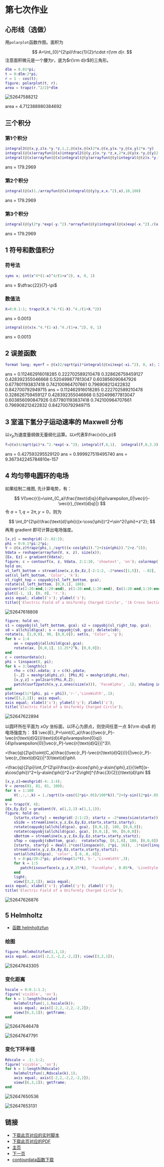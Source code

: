 # 第七次作业
## 心形线（选做）
 用`polarplot`函数作图。面积为

$$
A=\int_{0}^{2\pi}\frac{1}{2}r\cdot r{\rm d}r.
$$
 注意面积微元是一个腰为$r$，底为$r{\rm d}r$的三角形。

```matlab
dlm = 0.01*pi;
t = 0:dlm:2*pi;
r = 1 - cos(t);
figure; polarplot(t, r);
area = trapz(r.^2/2)*dlm
```

![52647588212](https://wang-guosheng.github.io/CompPhyExs/figs/1526475882129.png)

area =
	4.712388980384692

## 三个积分

 ### 第1个积分
```matlab
integral3(@(x,y,z)x.*y.*z,1,2,@(x)x,@(x)2*x,@(x,y)x.*y,@(x,y)2*x.*y)
integral(@(x)arrayfun(@(x)integral2(@(y,z)x.*y.*z,x,2*x,@(y)x.*y,@(y)2.*x.*y),x),1,2)
integral(@(x)arrayfun(@(x)integral(@(y)arrayfun(@(y)integral(@(z)x.*y.*z,x.*y,2*x.*y),y),x,2*x),x),1,2)
```
ans = 179.2969

###  第2个积分

```matlab
integral(@(x)1./arrayfun(@(x)integral(@(y)y,x,x.^2),x),10,100)
```
ans = 179.2969

### 第3个积分

```matlab
integral(@(y)2*y.*exp(-y.^2).*arrayfun(@(y)integral(@(x)exp(-x.^2)./(x.^2+y.^2),-1,1),y).^2,0.2,1)
```
ans = 179.2969

## 1 符号和数值积分

### 符号法
```matlab
syms x; int(x^4*(1-x)^4/(1+x^2), x, 0, 1)
```
ans = $\dfrac{22}{7}-\pi$

### 数值法

```matlab
X=0:0.1:1; trapz(X,X.^4.*(1-X).^4./(1+X.^2))
```
ans = 0.0013
```matlab
integral(@(x)x.^4.*(1-x).^4./(1+x.^2), 0, 1)
```
ans = 0.0013

## 2 误差函数

```matlab
format long; myerf = @(x)2/sqrt(pi)*integral(@(xi)exp(-xi.^2), 0, x); X=0.1:0.1:1.0; arrayfun(myerf,X), erf(X)
```
ans =
0.112462916018285 0.222702589210478 0.328626759459127 0.428392355046668 0.520499877813047 0.603856090847926 0.677801193837418 0.742100964707661 0.796908212422832 0.842700792949715
ans =
0.112462916018285 0.222702589210478 0.328626759459127 0.428392355046668 0.520499877813047 0.603856090847926 0.677801193837418 0.742100964707661 0.796908212422832 0.842700792949715

## 3 室温下氢分子运动速率的 Maxwell 分布

 以$v_p$为速度量纲做无量纲化运算。以$x$代表$\frac{v}{v_p}$
```matlab
f=@(x)4/sqrt(pi)*x.^2.*exp(-x.^2); integral(f,0,1),  integral(f,0,3.3),  integral(f,3e4/1578,3e8/1578)
```
ans =
	0.427593295529120
ans =
	0.999927519495740
ans =
	9.367342245784810e-157

## 4 均匀带电圆环的电场

 如果绘制二维图, 先计算电势，有：

$$
V(\vec{r})=\oint_{C_a}\frac{\text{d}q}{4\pi\varepsilon_0|\vec{r}-\vec{r}_{\text{d}q}|}
$$
 令 $a = 1,q = 2π,y = 0$，则为

$$
\int_0^{2\pi}\frac{\text{d}\phi}{(x-\cos{\phi})^2+\sin^2{\phi}+z^2};
$$
 再用 gradient 即可计算出电场强度。
```matlab
[x,z] = meshgrid(-2:.02:2);
phi = 0:0.1*pi:2*pi;
V = @(x,z)trapz(phi,1./sqrt((x-cos(phi)).^2+(sin(phi)).^2+z.^2));
Vdata = reshape(arrayfun(V, x, z), size(x));
[Ex, Ez] = gradient(Vdata);
figure; c = contourf(x, z, Vdata, 2:1:10, 'showtext', 'on'); colormap('cool');
hold on;
sl_left_bottom = streamline(x,z,Ex,Ez,[-2:1:2, -2*ones([1,5]), -.02], [-2*ones([1,5]), -2:1:2, 0], [.01,15000]);
set(sl_left_bottom, 'Color', 'k');
sl_right_top = copyobj(sl_left_bottom, gca);
rotate(sl_left_bottom, [0,0,1], 180);
quiver(x(1:20:end,1:20:end), z(1:20:end,1:20:end), Ex(1:20:end,1:20:end), Ez(1:20:end,1:20:end), 'Color', [.4,.4,.4], 'AutoScaleFactor', 2., 'MaxHeadSize', .05)
plot([-1, 1], [0, 0], 'r.');
axis equal; xlabel('x'); ylabel('z');
title({'Electric Field of a Uniformly Charged Circle', '(A Cross Section through a Diameter)'});
```

![52647618808](https://wang-guosheng.github.io/CompPhyExs/figs/1526476188086.png)

```matlab
figure; hold on;
s1 = copyobj(sl_left_bottom, gca); s2 = copyobj(sl_right_top, gca);
s0 = allchild(gca); s = copyobj(s0, gca); delete(s0);
rotate(s, [1,0,0], 90, [0,0,0]); set(s, 'Color', 'g');
for k = 1:4
    ax = copyobj(allchild(gca),gca);
    rotate(ax, [0,0,1], 11.25*2^k, [0,0,0]);
end
c = contourdata(c);
phi = linspace(0, pi);
for k = 3:length(c)
    rho = c(k).xdata; z = c(k).ydata;
    [~,Z] = meshgrid(phi,z); [Phi,R] = meshgrid(phi,rho);
    [x,y,z] = pol2cart(Phi,R,Z);
    patch(surf2patch(x,y,z,ones(size(x))), 'FaceAlpha', .1); shading interp; light;
end
plot(exp(1i*[phi, pi + phi]),'r-','LineWidth',.1);
view([3,2,1]); axis equal;
axis equal; xlabel('x'); ylabel('y'); zlabel('z');
title('Electric Field of a Uniformly Charged Circle');
```

![52647622894](https://wang-guosheng.github.io/CompPhyExs/figs/1526476228948.png)

以圆环所在平面为 $xOy$ 坐标面，以环心为原点，则空间任意一点 ${\rm d}q$ 的电场强度为：
$$
\vec{E}_P=\oint{C_a}\frac{(\vec{r_P}-\vec{r{\text{d}Q}})\text{d}(4\pi\varepsilon{0}q)}{4\pi\varepsilon{0}|\vec{r_P}-\vec{r{\text{d}Q}}|^3}\\	

 =\frac{q}{2\pi}\oint{C_a}\frac{(\vec{r_P}-\vec{r{\text{d}Q}})}{|\vec{r_P}-\vec{r_{\text{d}Q}}|^3}\text{d}\phi\\	

 =\frac{q}{2\pi}\int_0^{2\pi}\frac{(x-a\cos{\phi},y-a\sin{\phi},z)}{\left[(x-a\cos{\phi})^2+(y-a\sin{\phi})^2+z^2\right]^{\frac{3}{2}}}\text{d}\phi
$$

```matlab
[x,y,z]=meshgrid(-4:.1:4);
V = zeros(81, 81, 81, 100);
for k = 1:100
    V(:,:,:,k) = 1./sqrt((x-cos((2*pi+.05)/100*k)).^2+(y-sin((2*pi+.05)/100*k)).^2+z.^2);
end
V = trapz(V, 4);
[Ex,Ey,Ez] = gradient(V, x(1,2,1)-x(1,1,1));
figure; hold on;
    [startx,starty] = meshgrid(-2:1:2); startz = -2*ones(size(startx));
    sSide = streamline(x,y,z,Ex,Ey,Ez,startx,startz,starty);
    rotate(copyobj(allchild(gca), gca), [0,0,1], 180, [0,0,0]);
    rotate(copyobj(allchild(gca), gca), [0,0,1], 90, [0,0,0]);
    sBottom = streamline(x,y,z,Ex,Ey,Ez,startx,starty,startz);
    sTop = copyobj(sBottom, gca);  rotate(sTop, [0,1,0], 180, [0,0,0]);
    [startx, starty] = deal(.1*cos(linspace(0, 2*pi, 16)), .1*sin(linspace(0, 2*pi, 16))); startz = zeros(size(startx));
    streamline(x,y,z,Ex,Ey,Ez,startx,starty,startz);
    set(allchild(gca), 'color', [.8,.8,.8]);
    t = 0:pi/20:2*pi; plot(exp(1i*t),'b-','LineWidth',3);
    for k = 1:5
       patch(isosurface(x,y,z,V,25*k), 'FaceAlpha', 0.05*k, 'LineStyle', 'none', 'FaceColor', 'green');
    end
    light;
    view([3,2,1]); axis equal;
axis equal; xlabel('x'); ylabel('y'); zlabel('z');
title('Electric Field of a Uniformly Charged Circle');
```
![52647626876](https://wang-guosheng.github.io/CompPhyExs/figs/1526476268765.png)

## 5 Helmholtz

 * [函数 helmholtzfun](https://wang-guosheng.github.io/CompPhyExs/helmholtzfun.html)

### 绘图
```matlab
figure; helmholtzfun(1,1,1);
axis equal; axis([-2,2,-2,2,-2,2]); view([3,2,1]);
```
![52647643305](https://wang-guosheng.github.io/CompPhyExs/figs/1526476433053.png)

###  变化距离

```matlab
hscale = 0:0.1:1.2;
figure('visible', 'on');
for k = 1:length(hscale)
    helmholtzfun(1,1,hscale(k));
    axis equal; axis([-2,2,-2,2,-2,2]);
    view([6,3,1]); getframe;
end
```
![52647646478](https://wang-guosheng.github.io/CompPhyExs/figs/1526476464787.png)

![52647647791](https://wang-guosheng.github.io/CompPhyExs/figs/1526476477912.png)

###  变化下环半径

```matlab
Rdscale = .1:.1:2;
figure('visible', 'on');
for k = 1:length(Rdscale)
    helmholtzfun(1,Rdscale(k),1);
    axis equal; axis([-2,2,-2,2,-2,2]);
    view([6,3,1]); getframe;
end
```
![52647650536](https://wang-guosheng.github.io/CompPhyExs/figs/1526476505361.png)

![52647653131](https://wang-guosheng.github.io/CompPhyExs/figs/1526476531310.png)

## 链接

 * [下载此页对应的实时脚本](https://wang-guosheng.github.io/CompPhyExs/ex7.mlx)
 * [下载此页对应的PDF](https://wang-guosheng.github.io/CompPhyExs/ex7.pdf)
 * [主页](https://wang-guosheng.github.io/CompPhyExs/main.html)
 * [下一页](https://wang-guosheng.github.io/CompPhyExs/ex8.html)
 * [contourdata函数下载](https://ww2.mathworks.cn/matlabcentral/fileexchange/38863-extract-contour-data-from-contour-matrix-c)